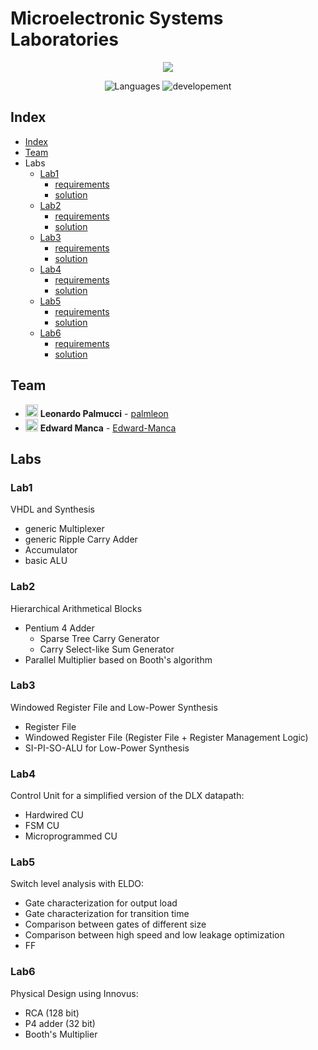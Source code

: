 # Microelectronic Systems Laboratories 
<p align="center">
<a href="https://imgbb.com/"><img src="https://i.ibb.co/Ny6wg11/polito-logo-new.png"></a>
</p>  

<p align="center">
 <img alt="Languages" src="https://img.shields.io/badge/Languages-VHDL-orange"/>
 <img alt="developement" src="https://img.shields.io/badge/developement-in progress-orange"/>   
</p>

## Index

* [Index](#index)
* [Team](#team)
* Labs
  - [Lab1](#lab1)
    - [requirements](Labs/gr38_lab01/lab1.pdf)
    - [solution](Labs/gr38_lab01) 
  - [Lab2](#lab2)
    - [requirements](Labs/gr38_lab02/Lab2.pdf)
    - [solution](Labs/gr38_lab02) 
  - [Lab3](#lab3)
    - [requirements](Labs/gr38_lab03/lab3.pdf)
    - [solution](Labs/gr38_lab03) 
  - [Lab4](#lab4)
    - [requirements](Labs/gr38_lab04/lab4.pdf)
    - [solution](Labs/gr38_lab04)
  - [Lab5](#lab5)
    - [requirements](Labs/gr38_lab05/lab5.pdf)
    - [solution](Labs/gr38_lab05)
  - [Lab6](#lab6)
    - [requirements](Labs/gr38_lab06/lab6.pdf)
    - [solution](Labs/gr38_lab06)

## Team

- <img alt="avatar" src="https://github.com/palmleon.png" width="20px" height="20px"> **Leonardo Palmucci** - [palmleon](https://github.com/palmleon) 
- <img alt="avatar" src="https://github.com/Edward-Manca.png" width="20px" height="20px"> **Edward Manca** - [Edward-Manca](https://github.com/Edward-Manca)

## Labs

###	Lab1

VHDL and Synthesis
- generic Multiplexer
- generic Ripple Carry Adder
- Accumulator
- basic ALU

### Lab2
Hierarchical Arithmetical Blocks
- Pentium 4 Adder
  - Sparse Tree Carry Generator
  - Carry Select-like Sum Generator
- Parallel Multiplier based on Booth's algorithm

### Lab3

Windowed Register File and Low-Power Synthesis
- Register File
- Windowed Register File (Register File + Register Management Logic)
- SI-PI-SO-ALU for Low-Power Synthesis

### Lab4

Control Unit for a simplified version of the DLX datapath:
- Hardwired CU
- FSM CU
- Microprogrammed CU

### Lab5

Switch level analysis with ELDO:
- Gate characterization for output load
- Gate characterization for transition time
- Comparison between gates of different size
- Comparison between high speed and low leakage optimization
- FF

### Lab6

Physical Design using Innovus:
- RCA (128 bit)
- P4 adder (32 bit)
- Booth's Multiplier
